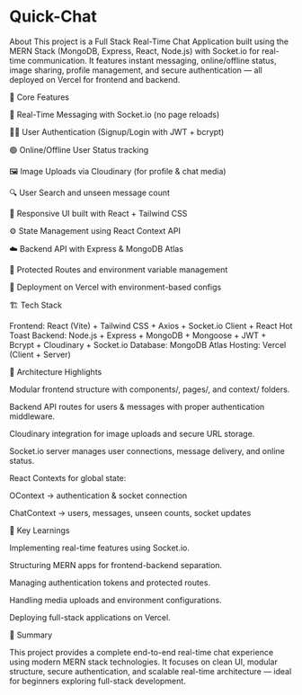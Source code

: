 # Quick-Chat


About
This project is a Full Stack Real-Time Chat Application built using the MERN Stack (MongoDB, Express, React, Node.js) with Socket.io for real-time communication. It features instant messaging, online/offline status, image sharing, profile management, and secure authentication — all deployed on Vercel for frontend and backend.

🚀 Core Features

💬 Real-Time Messaging with Socket.io (no page reloads)

🧑‍💻 User Authentication (Signup/Login with JWT + bcrypt)

🟢 Online/Offline User Status tracking

🖼️ Image Uploads via Cloudinary (for profile & chat media)

🔍 User Search and unseen message count

📱 Responsive UI built with React + Tailwind CSS

⚙️ State Management using React Context API

☁️ Backend API with Express & MongoDB Atlas

🔐 Protected Routes and environment variable management

🚀 Deployment on Vercel with environment-based configs

🏗️ Tech Stack

Frontend: React (Vite) + Tailwind CSS + Axios + Socket.io Client + React Hot Toast
Backend: Node.js + Express + MongoDB + Mongoose + JWT + Bcrypt + Cloudinary + Socket.io
Database: MongoDB Atlas
Hosting: Vercel (Client + Server)

🧩 Architecture Highlights

Modular frontend structure with components/, pages/, and context/ folders.

Backend API routes for users & messages with proper authentication middleware.

Cloudinary integration for image uploads and secure URL storage.

Socket.io server manages user connections, message delivery, and online status.

React Contexts for global state:

OContext → authentication & socket connection

ChatContext → users, messages, unseen counts, socket updates


🧠 Key Learnings

Implementing real-time features using Socket.io.

Structuring MERN apps for frontend-backend separation.

Managing authentication tokens and protected routes.

Handling media uploads and environment configurations.

Deploying full-stack applications on Vercel.

🧾 Summary

This project provides a complete end-to-end real-time chat experience using modern MERN stack technologies.
It focuses on clean UI, modular structure, secure authentication, and scalable real-time architecture — ideal for beginners exploring full-stack development.